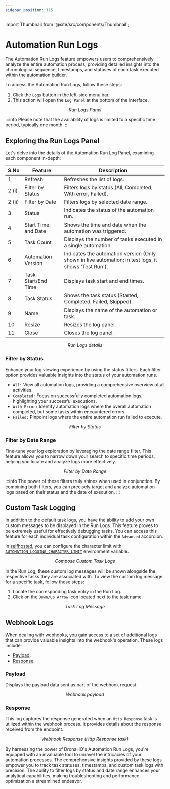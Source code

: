```yaml
---
sidebar_position: 115
---
```


import Thumbnail from '@site/src/components/Thumbnail';

# Automation Run Logs

The Automation Run Logs feature empowers users to comprehensively analyze the entire automation process, providing detailed insights into the chronological sequence, timestamps, and statuses of each task executed within the automation builder.

To access the Automation Run Logs, follow these steps:

1. Click the `Logs` button in the left-side menu bar.
2. This action will open the `Log Panel` at the bottom of the interface.

<figure>
  <Thumbnail src="/img/automation/test-publish-rollback/log-panel.png" alt="Run Logs Panel" width='80%'/>
  <figcaption align="center"><i>Run Logs Panel</i></figcaption>
</figure>

:::info
Please note that the availability of logs is limited to a specific time period, typically one month.
:::

## Exploring the Run Logs Panel

Let's delve into the details of the Automation Run Log Panel, examining each component in-depth:

| S.No  | Feature               | Description                                                                                             |
|-------|-----------------------|---------------------------------------------------------------------------------------------------------|
| 1     | Refresh               | Refreshes the list of logs.                                                                             |
| 2 (i) | Filter by Status      | Filters logs by status (All, Completed, With error, Failed).                                            |
| 2 (ii)| Filter by Date        | Filters logs by selected date range.                                                                    |
| 3     | Status                | Indicates the status of the automation run.                                                             |
| 4     | Start Time and Date   | Shows the time and date when the automation was triggered.                                              |
| 5     | Task Count            | Displays the number of tasks executed in a single automation.                                           |
| 6     | Automation Version    | Indicates the automation version (Only shown in live automation; in test logs, it shows 'Test Run').    |
| 7     | Task Start/End Time   | Displays task start and end times.                                                                      |
| 8     | Task Status           | Shows the task status (Started, Completed, Failed, Skipped).                                            |
| 9     | Name                  | Displays the name of the automation or task.                                                            |
| 10    | Resize                | Resizes the log panel.                                                                                  |
| 11    | Close                 | Closes the log panel.                                                                                   |


<figure>
  <Thumbnail src="/img/automation/run-logs/run-log-details.png" alt="Run Logs details" width='100%'/>
  <figcaption align = "center"><i>Run Logs details</i></figcaption>
</figure>

### Filter by Status

Enhance your log viewing experience by using the status filters. Each filter option provides valuable insights into the status of your automation runs.

- `All:` View all automation logs, providing a comprehensive overview of all activities.
- `Completed:` Focus on successfully completed automation logs, highlighting your successful executions.
- `With Error:` Identify automation logs where the overall automation completed, but some tasks within encountered errors.
- `Failed:` Pinpoint logs where the entire automation run failed to execute.

<figure>
  <Thumbnail src="/img/automation/run-logs/filter-by-status.png" alt="Filter by Status" width='30%'/>
  <figcaption align="center"><i>Filter by Status</i></figcaption>
</figure>

### Filter by Date Range

Fine-tune your log exploration by leveraging the date range filter. This feature allows you to narrow down your search to specific time periods, helping you locate and analyze logs more effectively.

<figure>
  <Thumbnail src="/img/automation/run-logs/filter-by-date.png" alt="Filter by Date Range" width='70%'/>
  <figcaption align="center"><i>Filter by Date Range</i></figcaption>
</figure>

:::info
The power of these filters truly shines when used in conjunction. By combining both filters, you can precisely target and analyze automation logs based on their status and the date of execution.
:::

## Custom Task Logging

In addition to the default task logs, you have the ability to add your own custom messages to be displayed in the Run Logs. This feature proves to be extremely useful for effectively debugging tasks. You can access this feature for each individual task configuration within the `Advanced` accordion.

In [selfhosted](/self-hosted-deployment), you can configure the character limit with [`AUTOMATION_LOGGING_CHARACTER_LIMIT`](/self-hosted-deployment/environment-variables/#automation_logging_character_limit) environment variable.

<figure>
  <Thumbnail src="/img/automation/run-logs/task-logging.png" alt="Compose Custom Task Logs" width='70%'/>
  <figcaption align="center"><i>Compose Custom Task Logs</i></figcaption>
</figure>

In the Run Log, these custom log messages will be shown alongside the respective tasks they are associated with. To view the custom log message for a specific task, follow these steps:

1. Locate the corresponding task entry in the Run Log.
2. Click on the `Down/Up Arrow` icon located next to the task name.

<figure>
  <Thumbnail src="/img/automation/run-logs/task-log-details.png" alt="Task Log Message" width='70%'/>
  <figcaption align="center"><i>Task Log Message</i></figcaption>
</figure>


## Webhook Logs

When dealing with webhooks, you gain access to a set of additional logs that can provide valuable insights into the webhook's operation. These logs include:

- [Payload](#payload).
- [Response](#response).

### Payload

Displays the payload data sent as part of the webhook request.

<figure>
  <Thumbnail src="/img/automation/run-logs/payload.png" alt="Webhook payload" width='70%'/>
  <figcaption align="center"><i>Webhook payload</i></figcaption>
</figure>

### Response

This log captures the response generated when an `Http Response` task is utilized within the webhook process. It provides details about the response received from the endpoint.

<figure>
  <Thumbnail src="/img/automation/run-logs/response.png" alt="Webhook Response (Http Response task)" width='70%'/>
  <figcaption align="center"><i>Webhook Response (Http Response task)</i></figcaption>
</figure>

By harnessing the power of DronaHQ's Automation Run Logs, you're equipped with an invaluable tool to unravel the intricacies of your automation processes. The comprehensive insights provided by these logs empower you to track task statuses, timestamps, and custom task logs with precision. The ability to filter logs by status and date range enhances your analytical capabilities, making troubleshooting and performance optimization a streamlined endeavor.
